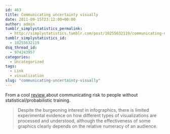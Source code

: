 ```yaml
---
id: 463
title: Communicating uncertainty visually
date: 2011-09-15T23:12:00+00:00
author: admin
tumblr_simplystatistics_permalink:
  - http://simplystatistics.tumblr.com/post/10255632119/communicating-uncertainty-visually
tumblr_simplystatistics_id:
  - 10255632119
dsq_thread_id:
  - 974243957
categories:
  - Uncategorized
tags:
  - Link
  - visualization
slug: "communicating-uncertainty-visually"
---
```

From a cool <a href="http://www.sciencemag.org/content/333/6048/1393.full" target="_blank">review </a>about communicating risk to people without statistical/probabilistic training.

> <span>Despite the burgeoning interest in infographics, there is limited experimental evidence on how different types of visualizations are processed and understood, although the effectiveness of some graphics clearly depends on the relative numeracy of an audience. </span>
